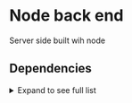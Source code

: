 # Node back end

Server side built wih node

## Dependencies
<details>
<summary>Expand to see full list</summary>

+ axios 0.21.0
+ colors 1.4.0
+ cors 2.8.5
+ dotenv 8.2.0
+ express 4.17.1
+ helmet 4.2.0
+ jest 26.6.3
+ mongoose 5.11.8
+ node 15.4.0
+ nodemon 2.0.6
+ supertest 6.0.1
</details>
